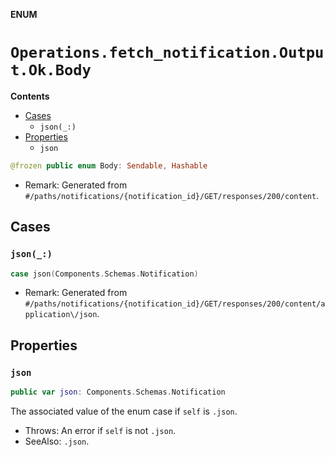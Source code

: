 **ENUM**

# `Operations.fetch_notification.Output.Ok.Body`

**Contents**

- [Cases](#cases)
  - `json(_:)`
- [Properties](#properties)
  - `json`

```swift
@frozen public enum Body: Sendable, Hashable
```

- Remark: Generated from `#/paths/notifications/{notification_id}/GET/responses/200/content`.

## Cases
### `json(_:)`

```swift
case json(Components.Schemas.Notification)
```

- Remark: Generated from `#/paths/notifications/{notification_id}/GET/responses/200/content/application\/json`.

## Properties
### `json`

```swift
public var json: Components.Schemas.Notification
```

The associated value of the enum case if `self` is `.json`.

- Throws: An error if `self` is not `.json`.
- SeeAlso: `.json`.
